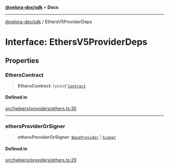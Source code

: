 [**@velora-dex/sdk**](../README.md) • **Docs**

***

[@velora-dex/sdk](../globals.md) / EthersV5ProviderDeps

# Interface: EthersV5ProviderDeps

## Properties

### EthersContract

> **EthersContract**: *typeof* [`Contract`](../-internal-/classes/Contract.md)

#### Defined in

[src/helpers/providers/ethers.ts:30](https://github.com/VeloraDEX/paraswap-sdk/blob/feat/velora/src/helpers/providers/ethers.ts#L30)

***

### ethersProviderOrSigner

> **ethersProviderOrSigner**: [`BaseProvider`](../-internal-/classes/BaseProvider.md) \| [`Signer`](../-internal-/classes/Signer.md)

#### Defined in

[src/helpers/providers/ethers.ts:29](https://github.com/VeloraDEX/paraswap-sdk/blob/feat/velora/src/helpers/providers/ethers.ts#L29)
